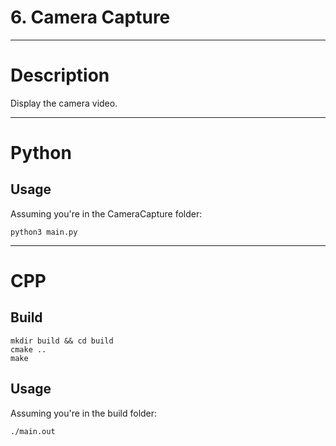 # 6. Camera Capture

---

# Description

Display the camera video.

---

# Python

## Usage

Assuming you're in the CameraCapture folder:

```
python3 main.py
```

---

# CPP

## Build

```
mkdir build && cd build
cmake ..
make
```

## Usage

Assuming you're in the build folder:

```
./main.out
```
